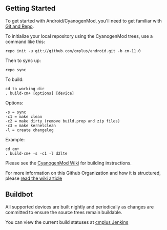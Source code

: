 Getting Started
---------------

To get started with Android/CyanogenMod, you'll need to get
familiar with [Git and Repo](http://source.android.com/source/using-repo.html).

To initialize your local repository using the CyanogenMod trees, use a command like this:

    repo init -u git://github.com/cmplus/android.git -b cm-11.0

Then to sync up:

    repo sync

To build:

    cd to working dir
    . build-cm+ [options] [device]

Options:

    -s = sync
    -c1 = make clean
    -c2 = make dirty (remove build.prop and zip files)
    -c3 = make kernelclean
    -l = create changelog

Example:

    cd cm+
    . build-cm+ -s -c1 -l d2lte

Please see the [CyanogenMod Wiki](http://wiki.cyanogenmod.org/) for building instructions.

For more information on this Github Organization and how it is structured, 
please [read the wiki article](http://wiki.cyanogenmod.org/w/Github_Organization)

Buildbot
--------

All supported devices are built nightly and periodically as changes are committed to ensure the source trees remain buildable.

You can view the current build statuses at [cmplus Jenkins](http://jenkins.sspencer10.com/)
